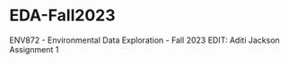 # EDA-Fall2023
ENV872 - Environmental Data Exploration - Fall 2023
EDIT: Aditi Jackson Assignment 1
